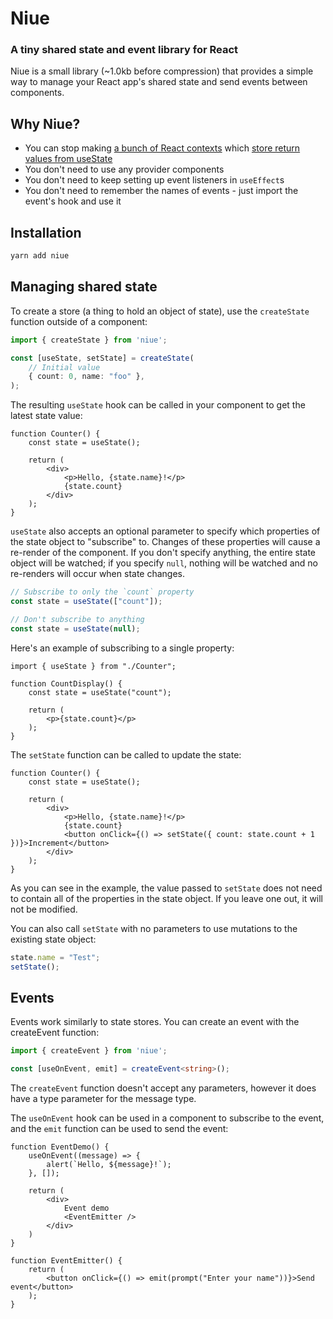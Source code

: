 # Niue

### A tiny shared state and event library for React

Niue is a small library (~1.0kb before compression) that provides a simple way to manage your React app's shared state and send events between components.

## Why Niue?

- You can stop making [a bunch of React contexts](https://github.com/kobra-dev/better-react-spreadsheet/blob/main/src/state.tsx#L33) which [store return values from useState](https://github.com/kobra-dev/better-react-spreadsheet/blob/main/src/Spreadsheet.tsx#L128)
- You don't need to use any provider components
- You don't need to keep setting up event listeners in `useEffect`s
- You don't need to remember the names of events - just import the event's hook and use it

## Installation

```bash
yarn add niue
```

## Managing shared state

To create a store (a thing to hold an object of state), use the `createState` function outside of a component:

```ts
import { createState } from 'niue';

const [useState, setState] = createState(
    // Initial value
    { count: 0, name: "foo" },
);
```

The resulting `useState` hook can be called in your component to get the latest state value:

```tsx
function Counter() {
    const state = useState();

    return (
        <div>
            <p>Hello, {state.name}!</p>
            {state.count}
        </div>
    );
}
```

`useState` also accepts an optional parameter to specify which properties of the state object to "subscribe" to. Changes of these properties will cause a re-render of the component. If you don't specify anything, the entire state object will be watched; if you specify `null`, nothing will be watched and no re-renders will occur when state changes.

```ts
// Subscribe to only the `count` property
const state = useState(["count"]);

// Don't subscribe to anything
const state = useState(null);
```

Here's an example of subscribing to a single property:

```tsx
import { useState } from "./Counter";

function CountDisplay() {
    const state = useState("count");

    return (
        <p>{state.count}</p>
    );
}
```

The `setState` function can be called to update the state:

```tsx
function Counter() {
    const state = useState();

    return (
        <div>
            <p>Hello, {state.name}!</p>
            {state.count}
            <button onClick={() => setState({ count: state.count + 1 })}>Increment</button>
        </div>
    );
}
```

As you can see in the example, the value passed to `setState` does not need to contain all of the properties in the state object. If you leave one out, it will not be modified.

You can also call `setState` with no parameters to use mutations to the existing state object:

```ts
state.name = "Test";
setState();
```

## Events

Events work similarly to state stores. You can create an event with the createEvent function:

```ts
import { createEvent } from 'niue';

const [useOnEvent, emit] = createEvent<string>();
```

The `createEvent` function doesn't accept any parameters, however it does have a type parameter for the message type.

The `useOnEvent` hook can be used in a component to subscribe to the event, and the `emit` function can be used to send the event:

```tsx
function EventDemo() {
    useOnEvent((message) => {
        alert(`Hello, ${message}!`);
    }, []);

    return (
        <div>
            Event demo
            <EventEmitter />
        </div>
    )
}

function EventEmitter() {
    return (
        <button onClick={() => emit(prompt("Enter your name"))}>Send event</button>
    );
}
```